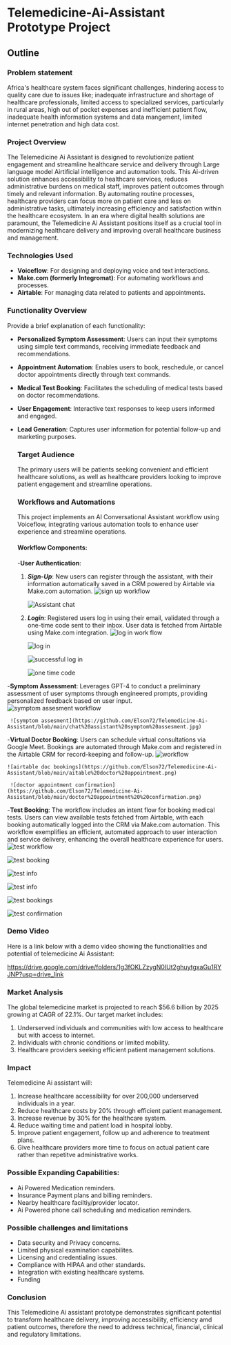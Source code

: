 # Telemedicine-Ai-Assistant Prototype Project

## Outline



### Problem statement
Africa's healthcare system faces significant challenges, hindering access to quality care due to issues like; inadequate infrastructure and shortage of healthcare professionals, limited access to specialized services, particularly in rural areas, high out of pocket expenses and inefficient patient flow, inadequate health information systems and data mangement, limited internet penetration and high data cost.

### Project Overview
The Telemedicine Ai Assistant is designed to revolutionize patient engagement and streamline healthcare service and delivery through Large language model Airtificial intelligence and automation tools.
This Ai-driven solution enhances accessibility to healthcare services, reduces administrative burdens on medical staff, improves patient outcomes through timely and relevant information. By automating routine processes, healthcare providers can focus more on patient care and less on administrative tasks, ultimately increasing efficiency and satisfaction within the healthcare ecosystem. In an era where digital health solutions are paramount, the Telemedicine Ai Assistant positions itself as a crucial tool in modernizing healthcare delivery and improving overall healthcare business and management.


### Technologies Used
- **Voiceflow**: For designing and deploying voice and text interactions.
- **Make.com (formerly Integromat)**: For automating workflows and processes.
- **Airtable**: For managing data related to patients and appointments.

### Functionality Overview
Provide a brief explanation of each functionality:
- **Personalized Symptom Assessment**: Users can input their symptoms using simple text commands, receiving immediate feedback and recommendations.
- **Appointment Automation**: Enables users to book, reschedule, or cancel doctor appointments directly through text commands.
- **Medical Test Booking**: Facilitates the scheduling of medical tests based on doctor recommendations.
- **User Engagement**: Interactive text responses to keep users informed and engaged.
- **Lead Generation**: Captures user information for potential follow-up and marketing purposes.


  ### Target Audience

  The primary users will be patients seeking convenient and efficient healthcare solutions, as well as healthcare providers looking to improve patient engagement and streamline operations.

  ### Workflows and Automations
  This project implements an AI Conversational Assistant workflow using Voiceflow, integrating various automation tools to enhance user experience and streamline operations.

  #### Workflow Components:
  -**User Authentication**:
  1. ***Sign-Up***: New users can register through the assistant, with their information automatically saved in a CRM powered by Airtable via Make.com automation.
       ![sign up workflow](https://github.com/Elson72/Telemedicine-Ai-Assistant/blob/main/itura%20sign%20up.png)
     
       ![Assistant chat](https://github.com/Elson72/Telemedicine-Ai-Assistant/blob/main/chat%20assistant%20start.jpg)
     
  3. ***Login***: Registered users log in using their email, validated through a one-time code sent to their inbox. User data is fetched from Airtable using Make.com integration.
     ![log in work flow](https://github.com/Elson72/Telemedicine-Ai-Assistant/blob/main/itura%20log%20in.png)
     
     ![log in](https://github.com/Elson72/Telemedicine-Ai-Assistant/blob/main/chat%20assistant%20log%20in%20one%20time%20code.jpg)
     
     ![successful log in](https://github.com/Elson72/Telemedicine-Ai-Assistant/blob/main/chat%20assistant%20successful%20log%20in%20and%20main%20menu.jpg)
     
      ![one time code](https://github.com/Elson72/Telemedicine-Ai-Assistant/blob/main/one%20time%20code%20inbox%20message.jpg)

 -**Symptom Assessment**:
Leverages GPT-4 to conduct a preliminary assessment of user symptoms through engineered prompts, providing personalized feedback based on user input.
     ![symptom assesment workflow](https://github.com/Elson72/Telemedicine-Ai-Assistant/blob/main/itura%20symptom%20assessment.png)
     
     ![symptom assesment](https://github.com/Elson72/Telemedicine-Ai-Assistant/blob/main/chat%20assistant%20symptom%20assesment.jpg)

 -**Virtual Doctor Booking**:
Users can schedule virtual consultations via Google Meet. Bookings are automated through Make.com and registered in the Airtable CRM for record-keeping and follow-up.
   ![workflow](https://github.com/Elson72/Telemedicine-Ai-Assistant/blob/main/appointment%20sechedule%20and%20availability%20check.png)
   
    ![airtable doc bookings](https://github.com/Elson72/Telemedicine-Ai-Assistant/blob/main/aitable%20doctor%20appointment.png)
    
     ![doctor appointment confirmation](https://github.com/Elson72/Telemedicine-Ai-Assistant/blob/main/doctor%20appointment%20%20confirmation.png)
   

 -**Test Booking**:
The workflow includes an intent flow for booking medical tests. Users can view available tests fetched from Airtable, with each booking automatically logged into the CRM via Make.com automation.
This workflow exemplifies an efficient, automated approach to user interaction and service delivery, enhancing the overall healthcare experience for users.
   ![test workflow](https://github.com/Elson72/Telemedicine-Ai-Assistant/blob/main/Test%20start.png)
   
   ![test booking](https://github.com/Elson72/Telemedicine-Ai-Assistant/blob/main/test%20booking.png)
   
   ![test info](https://github.com/Elson72/Telemedicine-Ai-Assistant/blob/main/test%20info%20fetch.png)
   
   ![test info](https://github.com/Elson72/Telemedicine-Ai-Assistant/blob/main/tests%20details.png)
   
   ![test bookings](https://github.com/Elson72/Telemedicine-Ai-Assistant/blob/main/airtable%20test%20booking.png)
   
   ![test confirmation](https://github.com/Elson72/Telemedicine-Ai-Assistant/blob/main/test%20booking%20confirmation.png)


   ### Demo Video
   Here is a link below with a demo video showing the functionalities and potential of telemedicine Ai Assistant:
   
   https://drive.google.com/drive/folders/1g3fOKLZzygN0IUt2ghuytgxaGu1RYJNP?usp=drive_link


   ### Market Analysis

   The global telemedicine market is projected to reach $56.6 billion by 2025 growing at CAGR of 22.1%. Our target market includes:
   1. Underserved individuals and communities with low access to healthcare but with access to internet.
   2. Individuals with chronic conditions or limited mobility.
   3. Healthcare providers seeking efficient patient management solutions.

  ### Impact 

  Telemedicine Ai assistant will:
  1. Increase healthcare accessibility for over 200,000 underserved individuals in a year.
  2. Reduce healthcare costs by 20% through efficient patient management.
  3. Increase revenue by 30% for the healthcare system.
  4. Reduce waiting time and patient load in hospital lobby.
  5. Improve patient engagement, follow up  and adherence to treatment plans.
  6. Give healthcare providers more time to focus on actual patient care rather than repetitve administrative works.


  ### Possible Expanding Capabilities:
  -  Ai Powered Medication reminders.
  -  Insurance Payment plans and billing reminders.
  -  Nearby healthcare faciltiy/provider locator.
  -  Ai Powered phone call scheduling and medication reminders.


 ### Possible challenges and limitations
 -   Data security and Privacy concerns.
 -   Limited physical examination capabilites.
 -   Licensing and credentialing issues.
 -   Compliance with HIPAA and other standards.
 -   Integration with existing healthcare systems.
 -   Funding

   ### Conclusion
   This Telemedicine Ai assistant prototype demonstrates significant potential to transform healthcare delivery, improving accessibility, efficiency amd patient outcomes, therefore the 
   need to address technical, financial, clinical and regulatory limitations.
     
   
   
   



